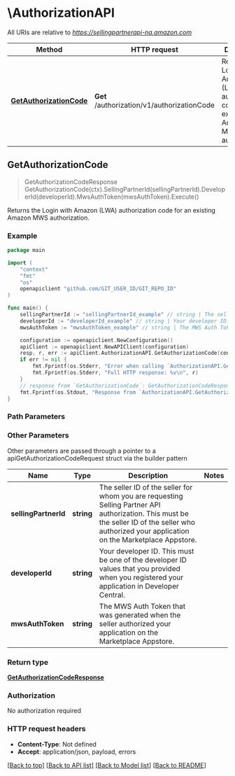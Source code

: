 # \AuthorizationAPI

All URIs are relative to *https://sellingpartnerapi-na.amazon.com*

Method | HTTP request | Description
------------- | ------------- | -------------
[**GetAuthorizationCode**](AuthorizationAPI.md#GetAuthorizationCode) | **Get** /authorization/v1/authorizationCode | Returns the Login with Amazon (LWA) authorization code for an existing Amazon MWS authorization.



## GetAuthorizationCode

> GetAuthorizationCodeResponse GetAuthorizationCode(ctx).SellingPartnerId(sellingPartnerId).DeveloperId(developerId).MwsAuthToken(mwsAuthToken).Execute()

Returns the Login with Amazon (LWA) authorization code for an existing Amazon MWS authorization.



### Example

```go
package main

import (
    "context"
    "fmt"
    "os"
    openapiclient "github.com/GIT_USER_ID/GIT_REPO_ID"
)

func main() {
    sellingPartnerId := "sellingPartnerId_example" // string | The seller ID of the seller for whom you are requesting Selling Partner API authorization. This must be the seller ID of the seller who authorized your application on the Marketplace Appstore.
    developerId := "developerId_example" // string | Your developer ID. This must be one of the developer ID values that you provided when you registered your application in Developer Central.
    mwsAuthToken := "mwsAuthToken_example" // string | The MWS Auth Token that was generated when the seller authorized your application on the Marketplace Appstore.

    configuration := openapiclient.NewConfiguration()
    apiClient := openapiclient.NewAPIClient(configuration)
    resp, r, err := apiClient.AuthorizationAPI.GetAuthorizationCode(context.Background()).SellingPartnerId(sellingPartnerId).DeveloperId(developerId).MwsAuthToken(mwsAuthToken).Execute()
    if err != nil {
        fmt.Fprintf(os.Stderr, "Error when calling `AuthorizationAPI.GetAuthorizationCode``: %v\n", err)
        fmt.Fprintf(os.Stderr, "Full HTTP response: %v\n", r)
    }
    // response from `GetAuthorizationCode`: GetAuthorizationCodeResponse
    fmt.Fprintf(os.Stdout, "Response from `AuthorizationAPI.GetAuthorizationCode`: %v\n", resp)
}
```

### Path Parameters



### Other Parameters

Other parameters are passed through a pointer to a apiGetAuthorizationCodeRequest struct via the builder pattern


Name | Type | Description  | Notes
------------- | ------------- | ------------- | -------------
 **sellingPartnerId** | **string** | The seller ID of the seller for whom you are requesting Selling Partner API authorization. This must be the seller ID of the seller who authorized your application on the Marketplace Appstore. | 
 **developerId** | **string** | Your developer ID. This must be one of the developer ID values that you provided when you registered your application in Developer Central. | 
 **mwsAuthToken** | **string** | The MWS Auth Token that was generated when the seller authorized your application on the Marketplace Appstore. | 

### Return type

[**GetAuthorizationCodeResponse**](GetAuthorizationCodeResponse.md)

### Authorization

No authorization required

### HTTP request headers

- **Content-Type**: Not defined
- **Accept**: application/json, payload, errors

[[Back to top]](#) [[Back to API list]](../README.md#documentation-for-api-endpoints)
[[Back to Model list]](../README.md#documentation-for-models)
[[Back to README]](../README.md)

